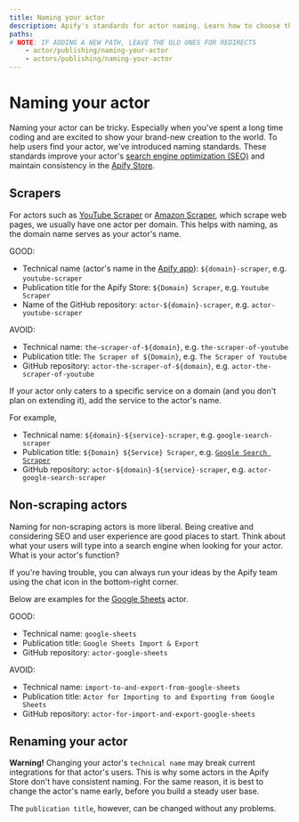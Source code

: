 ```yaml
---
title: Naming your actor
description: Apify's standards for actor naming. Learn how to choose the right name for scraping and non-scraping actors and how to optimize your actor for search engines.
paths:
# NOTE: IF ADDING A NEW PATH, LEAVE THE OLD ONES FOR REDIRECTS
    - actor/publishing/naming-your-actor
    - actors/publishing/naming-your-actor
---
```


# [](#naming-your-actor) Naming your actor

Naming your actor can be tricky. Especially when you've spent a long time coding and are excited to show your brand-new creation to the world. To help users find your actor, we've introduced naming standards. These standards improve your actor's [search engine optimization (SEO)](https://en.wikipedia.org/wiki/Search_engine_optimization) and maintain consistency in the [Apify Store](https://apify.com/store).


## [](#scrapers) Scrapers

For actors such as [YouTube Scraper](https://apify.com/bernardo/youtube-scraper) or [Amazon Scraper](https://apify.com/vaclavrut/amazon-crawler), which scrape web pages, we usually have one actor per domain. This helps with naming, as the domain name serves as your actor's name.

GOOD:
  * Technical name (actor's name in the [Apify app](https://my.apify.com)): `${domain}-scraper`, e.g. `youtube-scraper`
  * Publication title for the Apify Store: `${Domain} Scraper`, e.g. `Youtube Scraper`
  * Name of the GitHub repository: `actor-${domain}-scraper`, e.g. `actor-youtube-scraper`

AVOID:
  * Technical name: `the-scraper-of-${domain}`, e.g. `the-scraper-of-youtube`
  * Publication title: `The Scraper of ${Domain}`, e.g. `The Scraper of Youtube`
  * GitHub repository: `actor-the-scraper-of-${domain}`, e.g. `actor-the-scraper-of-youtube`

If your actor only caters to a specific service on a domain (and you don't plan on extending it), add the service to the actor's name.

For example,
  * Technical name: `${domain}-${service}-scraper`, e.g. `google-search-scraper`
  * Publication title: `${Domain} ${Service} Scraper`, e.g. [`Google Search Scraper`](https://apify.com/apify/google-search-scraper)
  * GitHub repository: `actor-${domain}-${service}-scraper`, e.g. `actor-google-search-scraper`


## [](#non-scraping-actors) Non-scraping actors

Naming for non-scraping actors is more liberal. Being creative and considering SEO and user experience are good places to start. Think about what your users will type into a search engine when looking for your actor. What is your actor's function?

If you're having trouble, you can always run your ideas by the Apify team using the chat icon in the bottom-right corner.

Below are examples for the [Google Sheets](https://apify.com/lukaskrivka/google-sheets) actor.

GOOD:
  * Technical name: `google-sheets`
  * Publication title: `Google Sheets Import & Export`
  * GitHub repository: `actor-google-sheets`

AVOID:
  * Technical name: `import-to-and-export-from-google-sheets`
  * Publication title: `Actor for Importing to and Exporting from Google Sheets`
  * GitHub repository: `actor-for-import-and-export-google-sheets`

## [](#renaming-your-actor) Renaming your actor

**Warning!** Changing your actor's `technical name` may break current integrations for that actor's users. This is why some actors in the Apify Store don't have consistent naming. For the same reason, it is best to change the actor's name early, before you build a steady user base.

The `publication title`, however, can be changed without any problems.
